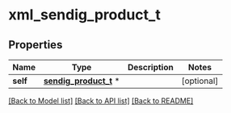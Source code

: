 # xml_sendig_product_t

## Properties
Name | Type | Description | Notes
------------ | ------------- | ------------- | -------------
**self** | [**sendig_product_t**](sendig_product.md) \* |  | [optional] 

[[Back to Model list]](../README.md#documentation-for-models) [[Back to API list]](../README.md#documentation-for-api-endpoints) [[Back to README]](../README.md)


